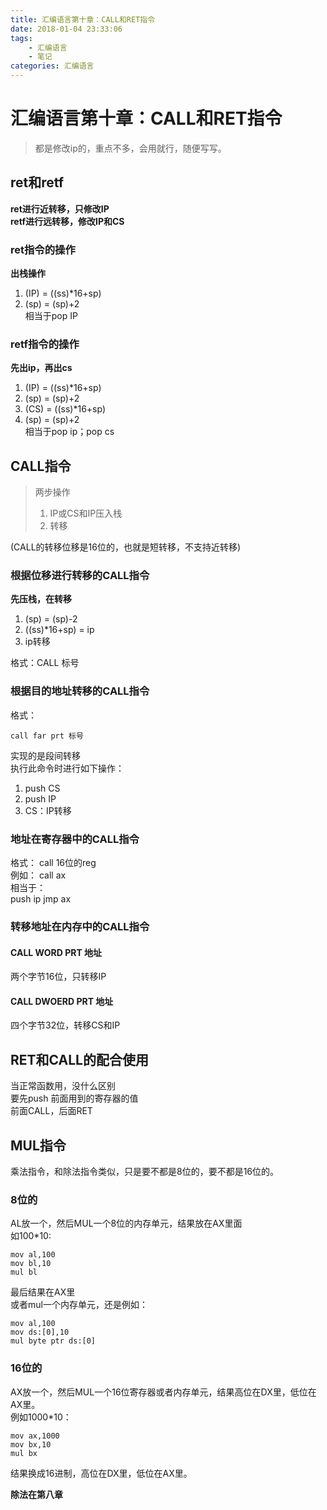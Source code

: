 ```yaml
---
title: 汇编语言第十章：CALL和RET指令
date: 2018-01-04 23:33:06
tags:
	- 汇编语言
	- 笔记
categories: 汇编语言
---
```


# 汇编语言第十章：CALL和RET指令
> 都是修改ip的，重点不多，会用就行，随便写写。

## ret和retf
**ret进行近转移，只修改IP**  
**retf进行远转移，修改IP和CS**  
### ret指令的操作
**出栈操作**  
1. (IP) = ((ss)*16+sp)  
2. (sp) = (sp)+2  
相当于pop IP

### retf指令的操作
**先出ip，再出cs**  
1. (IP) = ((ss)\*16+sp)  
2. (sp) = (sp)+2  
3. (CS) = ((ss)*16+sp)  
4. (sp) = (sp)+2  
相当于pop ip；pop cs

## CALL指令
> 两步操作  
> 1. IP或CS和IP压入栈  
> 2. 转移

(CALL的转移位移是16位的，也就是短转移，不支持近转移)
### 根据位移进行转移的CALL指令
**先压栈，在转移**  
1. (sp) = (sp)-2  
2. ((ss)*16+sp) = ip  
3. ip转移  

格式：CALL 标号  

### 根据目的地址转移的CALL指令
格式： 
 
	call far prt 标号
实现的是段间转移  
执行此命令时进行如下操作：  
1. push CS
2. push IP
3. CS：IP转移

### 地址在寄存器中的CALL指令
格式： call 16位的reg  
例如： call ax  
相当于：  
push ip
jmp ax

### 转移地址在内存中的CALL指令
#### CALL WORD PRT 地址
两个字节16位，只转移IP
#### CALL DWOERD PRT 地址
四个字节32位，转移CS和IP

## RET和CALL的配合使用
当正常函数用，没什么区别  
要先push 前面用到的寄存器的值  
前面CALL，后面RET

## MUL指令
乘法指令，和除法指令类似，只是要不都是8位的，要不都是16位的。  
### 8位的
AL放一个，然后MUL一个8位的内存单元，结果放在AX里面  
如100*10:  
	
	mov al,100
	mov bl,10
	mul bl
最后结果在AX里  
或者mul一个内存单元，还是例如：

	mov al,100
	mov ds:[0],10
	mul byte ptr ds:[0]
### 16位的
AX放一个，然后MUL一个16位寄存器或者内存单元，结果高位在DX里，低位在AX里。  
例如1000*10：

	mov ax,1000
	mov bx,10
	mul bx
结果换成16进制，高位在DX里，低位在AX里。

**除法在第八章**







